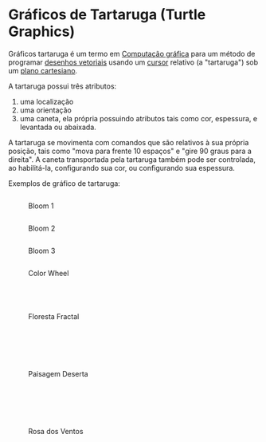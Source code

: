# Gráficos de Tartaruga (Turtle Graphics)

Gráficos tartaruga é um termo em [Computação gráfica](https://pt.wikipedia.org/wiki/Computa%C3%A7%C3%A3o\_gr%C3%A1fica) para um método de programar [desenhos vetoriais](https://pt.wikipedia.org/wiki/Desenho\_vetorial) usando um [cursor](https://pt.wikipedia.org/wiki/Cursor) relativo (a "tartaruga") sob um [plano cartesiano](https://pt.wikipedia.org/wiki/Sistema\_de\_coordenadas\_cartesiano).

A tartaruga possui três atributos:

1. uma localização
2. uma orientação
3. uma caneta, ela própria possuindo atributos tais como cor, espessura, e levantada ou abaixada.

A tartaruga se movimenta com comandos que são relativos à sua própria posição, tais como "mova para frente 10 espaços" e "gire 90 graus para a direita". A caneta transportada pela tartaruga também pode ser controlada, ao habilitá-la, configurando sua cor, ou configurando sua espessura.&#x20;

Exemplos de gráfico de tartaruga:

<div data-full-width="false">

<figure><img src=".gitbook/assets/Beautiful Bloom 1.png" alt=""><figcaption><p>Bloom 1</p></figcaption></figure>

 

<figure><img src=".gitbook/assets/Beautiful Bloom 2.png" alt=""><figcaption><p>Bloom 2</p></figcaption></figure>

 

<figure><img src=".gitbook/assets/Beautiful Bloom 3.png" alt=""><figcaption><p>Bloom 3</p></figcaption></figure>

 

<figure><img src=".gitbook/assets/Color Wheel.PNG" alt=""><figcaption><p>Color Wheel</p></figcaption></figure>

 

<figure><img src=".gitbook/assets/Escargot.PNG" alt=""><figcaption></figcaption></figure>

 

<figure><img src=".gitbook/assets/Figuras Geométricas.PNG" alt=""><figcaption></figcaption></figure>

 

<figure><img src=".gitbook/assets/Floco de Neve de Koch.PNG" alt=""><figcaption></figcaption></figure>

 

<figure><img src=".gitbook/assets/Florestas Fractais.png" alt=""><figcaption><p>Floresta Fractal</p></figcaption></figure>

 

<figure><img src=".gitbook/assets/HELLOWORLD.PNG" alt=""><figcaption></figcaption></figure>

 

<figure><img src=".gitbook/assets/ILUSÃO1.PNG" alt=""><figcaption></figcaption></figure>

 

<figure><img src=".gitbook/assets/Ilusão2.PNG" alt=""><figcaption></figcaption></figure>

 

<figure><img src=".gitbook/assets/Ilusão3.PNG" alt=""><figcaption></figcaption></figure>

 

<figure><img src=".gitbook/assets/Ilusão4.PNG" alt=""><figcaption></figcaption></figure>

 

<figure><img src=".gitbook/assets/Paisagem Deserta.PNG" alt=""><figcaption><p>Paisagem Deserta</p></figcaption></figure>

 

<figure><img src=".gitbook/assets/Retângulos.PNG" alt=""><figcaption></figcaption></figure>

 

<figure><img src=".gitbook/assets/Retângulos2.PNG" alt=""><figcaption></figcaption></figure>

 

<figure><img src=".gitbook/assets/Triângulo de Sierpinski.PNG" alt=""><figcaption></figcaption></figure>

 

<figure><img src=".gitbook/assets/Triângulo de Sierpiński.PNG" alt=""><figcaption></figcaption></figure>

 

<figure><img src=".gitbook/assets/Video.mp4_snapshot_00.40.000.png" alt=""><figcaption></figcaption></figure>

 

<figure><img src=".gitbook/assets/OSMOSIAN COMPASS.png" alt=""><figcaption><p>Rosa dos Ventos</p></figcaption></figure>

</div>
